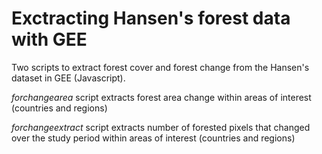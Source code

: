 # Exctracting Hansen's forest data with GEE

Two scripts to extract forest cover and forest change from the Hansen's dataset in GEE (Javascript).

*forchangearea* script extracts forest area change within areas of interest (countries and regions)

*forchangeextract* script extracts number of forested pixels that changed over the study period within areas of interest (countries and regions)
